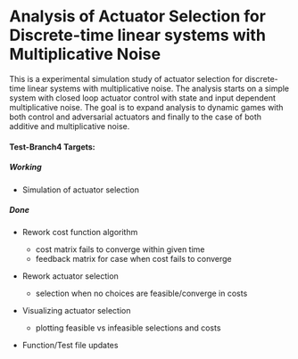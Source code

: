 # Analysis of Actuator Selection for Discrete-time linear systems with Multiplicative Noise

This is a experimental simulation study of actuator selection for discrete-time linear systems with multiplicative noise. The analysis starts on a simple system with closed loop actuator control with state and input dependent multiplicative noise. The goal is to expand analysis to dynamic games with both control and adversarial actuators and finally to the case of both additive and multiplicative noise.

#### Test-Branch4 Targets:

##### Working
- Simulation of actuator selection

##### Done
- Rework cost function algorithm
  - cost matrix fails to converge within given time
  - feedback matrix for case when cost fails to converge
- Rework actuator selection
  - selection when no choices are feasible/converge in costs
- Visualizing actuator selection
  - plotting feasible vs infeasible selections and costs

- Function/Test file updates
